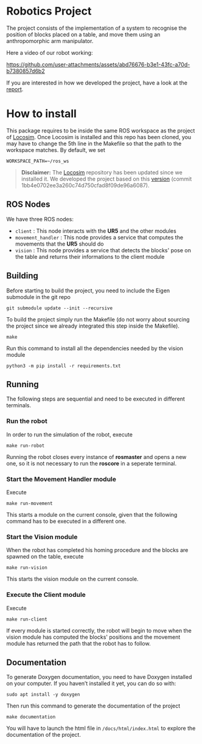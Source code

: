 # Robotics Project

The project consists of the implementation of a system to recognise the position of blocks placed on a table, and move them using an anthropomorphic arm manipulator.

Here a video of our robot working:

https://github.com/user-attachments/assets/abd76676-b3e1-43fc-a70d-b7380857d6b2

If you are interested in how we developed the project, have a look at the [report](https://github.com/nicolomarconi02/robotics-project/blob/main/assignment/Robotics_Project.pdf).

# How to install

This package requires to be inside the same ROS workspace as the project of [Locosim](https://github.com/mfocchi/locosim). Once Locosim is installed and this repo has been cloned, you may have to change the 5th line in the Makefile so that the path to the workspace matches. By default, we set
```
WORKSPACE_PATH=~/ros_ws
```

> **Disclaimer:** The [Locosim](https://github.com/mfocchi/locosim) repository has been updated since we installed it. We developed the project based on this [version](https://github.com/mfocchi/locosim/commit/69563be995b5f980840afed223e1f13d7cf07cfa) (commit 1bb4e0702ee3a260c74d750cfad8f09de96a6087).


## ROS Nodes
We have three ROS nodes:

* `client` : This node interacts with the **UR5** and the other modules
* `movement_handler` : This node provides a service that computes the movements that the **UR5** should do
* `vision` : This node provides a service that detects the blocks' pose on the table and returns their informations to the client module

## Building
Before starting to build the project, you need to include the Eigen submodule in the git repo
```
git submodule update --init --recursive
```
To build the project simply run the Makefile (do not worry about sourcing the project since we already integrated this step inside the Makefile). 
```
make
```

Run this command to install all the dependencies needed by the vision module
```
python3 -m pip install -r requirements.txt
```

## Running
The following steps are sequential and need to be executed in different terminals.

### Run the robot
In order to run the simulation of the robot, execute
```
make run-robot
```

Running the robot closes every instance of **rosmaster** and opens a new one, so it is not necessary to run the **roscore** in a seperate terminal.

### Start the Movement Handler module
Execute
```
make run-movement
```
This starts a module on the current console, given that the following command has to be executed in a different one.

### Start the Vision module
When the robot has completed his homing procedure and the blocks are spawned on the table, execute
```
make run-vision
```
This starts the vision module on the current console.

### Execute the Client module
Execute
```
make run-client
```
If every module is started correctly, the robot will begin to move when the vision module has computed the blocks' positions and the movement module has returned the path that the robot has to follow.

## Documentation
To generate Doxygen documentation, you need to have Doxygen installed on your computer. If you haven’t installed it yet, you can do so with:
```
sudo apt install -y doxygen
```

Then run this command to generate the documentation of the project
```
make documentation
```
You will have to launch the html file in `/docs/html/index.html` to explore the documentation of the project.
